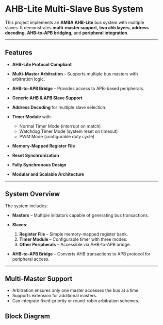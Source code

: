 # AHB-Lite Multi-Slave Bus System

This project implements an **AMBA AHB-Lite** bus system with multiple slaves. It demonstrates **multi-master support**, **two ahb layers**, **address decoding**, **AHB-to-APB bridging**, and **peripheral integration**.

---

## **Features**

* **AHB-Lite Protocol Compliant**
* **Multi-Master Arbitration** – Supports multiple bus masters with arbitration logic.
* **AHB-to-APB Bridge** – Provides access to APB-based peripherals.
* **Generic AHB & APB Slave Support**
* **Address Decoding** for multiple slave selection.
* **Timer Module** with:

  * Normal Timer Mode (interrupt on match)
  * Watchdog Timer Mode (system reset on timeout)
  * PWM Mode (configurable duty cycle)
* **Memory-Mapped Register File**
* **Reset Synchronization**
* **Fully Synchronous Design**
* **Modular and Scalable Architecture**

---

## **System Overview**

The system includes:

* **Masters** – Multiple initiators capable of generating bus transactions.
* **Slaves**:

  1. **Register File** – Simple memory-mapped register bank.
  2. **Timer Module** – Configurable timer with three modes.
  3. **Other Peripherals** – Accessible via AHB-to-APB bridge.
* **AHB-to-APB Bridge** – Converts AHB transactions to APB protocol for peripheral access.

---

## **Multi-Master Support**

* Arbitration ensures only one master accesses the bus at a time.
* Supports extension for additional masters.
* Can integrate fixed-priority or round-robin arbitration schemes.


## **Block Diagram**
